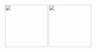<img src="https://github-readme-stats.vercel.app/api?username=kennymckormick&count_private=true&show_icons=true&theme=tokyonight&layout=compact" height="140"> <img src="https://github-readme-stats.vercel.app/api/top-langs/?username=kennymckormick&theme=tokyonight&layout=compact&exclude_repo=Click-TCPIP-STACK,numerical-analysis" height="140">

<!--
**kennymckormick/kennymckormick** is a ✨ _special_ ✨ repository because its `README.md` (this file) appears on your GitHub profile.

Here are some ideas to get you started:

- 🔭 I’m currently working on ...
- 🌱 I’m currently learning ...
- 👯 I’m looking to collaborate on ...
- 🤔 I’m looking for help with ...
- 💬 Ask me about ...
- 📫 How to reach me: ...
- 😄 Pronouns: ...
- ⚡ Fun fact: ...
-->
